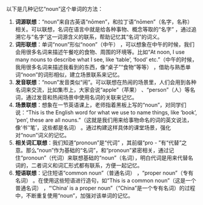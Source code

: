 以下是几种记忆“noun”这个单词的方法：
1. **词源联想**：“noun”来自古英语“nōmen”，和拉丁语“nōmen”（名字，名称）相关。可以联想，名词在语言中就是给各种事物、概念等取的“名字” ，通过追溯它与“名字”这一词源含义的联系，帮助记忆其“名词”的词义。
2. **词形联想**：单词“noun”形似“noon”（中午） ，可以想象在中午的时候，我们会用很多名词来描述午餐吃的食物、周围的环境等。比如“At noon, I use many nouns to describe what I see, like ‘table’, ‘food’ etc.”（中午的时候，我用很多名词来描述我看到的东西，像“桌子”“食物”等等） ，借助与熟悉单词“noon”的词形相似，建立场景联系来记忆。
3. **发音联想**：“noun”发音类似“闹”。可以联想在热闹的场景里，人们会用到各种名词来交流，比如集市上，大家会说“apple”（苹果） 、“person”（人）等名词，通过发音和热闹场景中使用名词的关联来记忆。 
4. **场景联想**：想象在一节英语课上，老师指着黑板上写的“noun”，对同学们说：“This is the English word for what we use to name things, like ‘book’, ‘pen’, these are all nouns.”（这就是我们用来给事物命名的词的英文说法，像‘书’‘笔’，这些都是名词） 。通过构建这样具体的课堂场景，强化对“noun”词义的记忆。 
5. **相关词汇联想**：我们知道“pronoun”是“代词” ，其前缀“pro - ”有“代替”之意。那么“noun”作为基础的“名词”，和“pronoun”紧密相关，通过记住“pronoun”（代词）来联想基础的“noun”（名词），明白代词是用来代替名词的，二者词义和词汇形式都有联系，方便一起记忆。 
6. **短语联想**：记住短语“common noun”（普通名词） ，“proper noun”（专有名词） 。在使用这些短语进行造句，如“This is a common noun”（这是一个普通名词） ，“‘China’ is a proper noun”（“China”是一个专有名词）的过程中，不断重复使用“noun”，加强对该单词的记忆。 